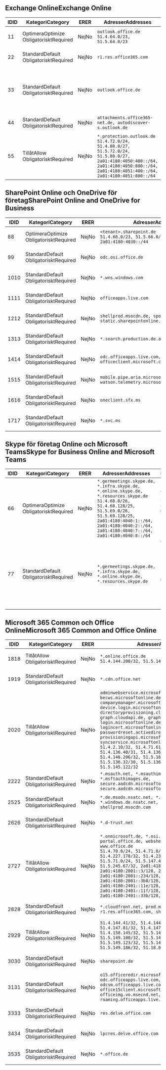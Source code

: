 <!--THIS FILE IS AUTOMATICALLY GENERATED. MANUAL CHANGES WILL BE OVERWRITTEN.-->
<!--Please contact the Office 365 Endpoints team with any questions.-->
<!--Germany endpoints version 2020120100-->
<!--File generated 2021-06-14 14:00:54.6697-->

## <a name="exchange-online"></a><span data-ttu-id="1afe1-101">Exchange Online</span><span class="sxs-lookup"><span data-stu-id="1afe1-101">Exchange Online</span></span>

<span data-ttu-id="1afe1-102">ID</span><span class="sxs-lookup"><span data-stu-id="1afe1-102">ID</span></span> | <span data-ttu-id="1afe1-103">Kategori</span><span class="sxs-lookup"><span data-stu-id="1afe1-103">Category</span></span> | <span data-ttu-id="1afe1-104">ER</span><span class="sxs-lookup"><span data-stu-id="1afe1-104">ER</span></span> | <span data-ttu-id="1afe1-105">Adresser</span><span class="sxs-lookup"><span data-stu-id="1afe1-105">Addresses</span></span> | <span data-ttu-id="1afe1-106">Portar</span><span class="sxs-lookup"><span data-stu-id="1afe1-106">Ports</span></span>
-- | -------------------- | -- | ----------------------------------------------------------------------------------------------------------------------------------------------------------------------------------------- | -------------------------------
<span data-ttu-id="1afe1-107">1</span><span class="sxs-lookup"><span data-stu-id="1afe1-107">1</span></span> | <span data-ttu-id="1afe1-108">Optimera</span><span class="sxs-lookup"><span data-stu-id="1afe1-108">Optimize</span></span><BR><span data-ttu-id="1afe1-109">Obligatoriskt</span><span class="sxs-lookup"><span data-stu-id="1afe1-109">Required</span></span> | <span data-ttu-id="1afe1-110">Nej</span><span class="sxs-lookup"><span data-stu-id="1afe1-110">No</span></span> | `outlook.office.de`<BR>`51.4.64.0/23, 51.5.64.0/23` | <span data-ttu-id="1afe1-111">**TCP:** 443, 80</span><span class="sxs-lookup"><span data-stu-id="1afe1-111">**TCP:** 443, 80</span></span>
<span data-ttu-id="1afe1-112">2</span><span class="sxs-lookup"><span data-stu-id="1afe1-112">2</span></span> | <span data-ttu-id="1afe1-113">Standard</span><span class="sxs-lookup"><span data-stu-id="1afe1-113">Default</span></span><BR><span data-ttu-id="1afe1-114">Obligatoriskt</span><span class="sxs-lookup"><span data-stu-id="1afe1-114">Required</span></span> | <span data-ttu-id="1afe1-115">Nej</span><span class="sxs-lookup"><span data-stu-id="1afe1-115">No</span></span> | `r1.res.office365.com` | <span data-ttu-id="1afe1-116">**TCP:** 443, 80</span><span class="sxs-lookup"><span data-stu-id="1afe1-116">**TCP:** 443, 80</span></span>
<span data-ttu-id="1afe1-117">3</span><span class="sxs-lookup"><span data-stu-id="1afe1-117">3</span></span> | <span data-ttu-id="1afe1-118">Standard</span><span class="sxs-lookup"><span data-stu-id="1afe1-118">Default</span></span><BR><span data-ttu-id="1afe1-119">Obligatoriskt</span><span class="sxs-lookup"><span data-stu-id="1afe1-119">Required</span></span> | <span data-ttu-id="1afe1-120">Nej</span><span class="sxs-lookup"><span data-stu-id="1afe1-120">No</span></span> | `outlook.office.de` | <span data-ttu-id="1afe1-121">**TCP:** 143, 25, 587, 993, 995</span><span class="sxs-lookup"><span data-stu-id="1afe1-121">**TCP:** 143, 25, 587, 993, 995</span></span>
<span data-ttu-id="1afe1-122">4</span><span class="sxs-lookup"><span data-stu-id="1afe1-122">4</span></span> | <span data-ttu-id="1afe1-123">Standard</span><span class="sxs-lookup"><span data-stu-id="1afe1-123">Default</span></span><BR><span data-ttu-id="1afe1-124">Obligatoriskt</span><span class="sxs-lookup"><span data-stu-id="1afe1-124">Required</span></span> | <span data-ttu-id="1afe1-125">Nej</span><span class="sxs-lookup"><span data-stu-id="1afe1-125">No</span></span> | `attachments.office365-net.de, autodiscover-s.outlook.de` | <span data-ttu-id="1afe1-126">**TCP:** 443, 80</span><span class="sxs-lookup"><span data-stu-id="1afe1-126">**TCP:** 443, 80</span></span>
<span data-ttu-id="1afe1-127">5</span><span class="sxs-lookup"><span data-stu-id="1afe1-127">5</span></span> | <span data-ttu-id="1afe1-128">Tillåt</span><span class="sxs-lookup"><span data-stu-id="1afe1-128">Allow</span></span><BR><span data-ttu-id="1afe1-129">Obligatoriskt</span><span class="sxs-lookup"><span data-stu-id="1afe1-129">Required</span></span> | <span data-ttu-id="1afe1-130">Nej</span><span class="sxs-lookup"><span data-stu-id="1afe1-130">No</span></span> | `*.protection.outlook.de`<BR>`51.4.72.0/24, 51.4.80.0/27, 51.5.72.0/24, 51.5.80.0/27, 2a01:4180:4050:400::/64, 2a01:4180:4050:800::/64, 2a01:4180:4051:400::/64, 2a01:4180:4051:800::/64` | <span data-ttu-id="1afe1-131">**TCP:** 25, 443</span><span class="sxs-lookup"><span data-stu-id="1afe1-131">**TCP:** 25, 443</span></span>

## <a name="sharepoint-online-and-onedrive-for-business"></a><span data-ttu-id="1afe1-132">SharePoint Online och OneDrive för företag</span><span class="sxs-lookup"><span data-stu-id="1afe1-132">SharePoint Online and OneDrive for Business</span></span>

<span data-ttu-id="1afe1-133">ID</span><span class="sxs-lookup"><span data-stu-id="1afe1-133">ID</span></span> | <span data-ttu-id="1afe1-134">Kategori</span><span class="sxs-lookup"><span data-stu-id="1afe1-134">Category</span></span> | <span data-ttu-id="1afe1-135">ER</span><span class="sxs-lookup"><span data-stu-id="1afe1-135">ER</span></span> | <span data-ttu-id="1afe1-136">Adresser</span><span class="sxs-lookup"><span data-stu-id="1afe1-136">Addresses</span></span> | <span data-ttu-id="1afe1-137">Portar</span><span class="sxs-lookup"><span data-stu-id="1afe1-137">Ports</span></span>
-- | -------------------- | -- | ------------------------------------------------------------------------------ | ----------------
<span data-ttu-id="1afe1-138">8</span><span class="sxs-lookup"><span data-stu-id="1afe1-138">8</span></span> | <span data-ttu-id="1afe1-139">Optimera</span><span class="sxs-lookup"><span data-stu-id="1afe1-139">Optimize</span></span><BR><span data-ttu-id="1afe1-140">Obligatoriskt</span><span class="sxs-lookup"><span data-stu-id="1afe1-140">Required</span></span> | <span data-ttu-id="1afe1-141">Nej</span><span class="sxs-lookup"><span data-stu-id="1afe1-141">No</span></span> | `<tenant>.sharepoint.de`<BR>`51.4.66.0/23, 51.5.66.0/23, 2a01:4180:4030::/44` | <span data-ttu-id="1afe1-142">**TCP:** 443, 80</span><span class="sxs-lookup"><span data-stu-id="1afe1-142">**TCP:** 443, 80</span></span>
<span data-ttu-id="1afe1-143">9</span><span class="sxs-lookup"><span data-stu-id="1afe1-143">9</span></span> | <span data-ttu-id="1afe1-144">Standard</span><span class="sxs-lookup"><span data-stu-id="1afe1-144">Default</span></span><BR><span data-ttu-id="1afe1-145">Obligatoriskt</span><span class="sxs-lookup"><span data-stu-id="1afe1-145">Required</span></span> | <span data-ttu-id="1afe1-146">Nej</span><span class="sxs-lookup"><span data-stu-id="1afe1-146">No</span></span> | `odc.osi.office.de` | <span data-ttu-id="1afe1-147">**TCP:** 443, 80</span><span class="sxs-lookup"><span data-stu-id="1afe1-147">**TCP:** 443, 80</span></span>
<span data-ttu-id="1afe1-148">10</span><span class="sxs-lookup"><span data-stu-id="1afe1-148">10</span></span> | <span data-ttu-id="1afe1-149">Standard</span><span class="sxs-lookup"><span data-stu-id="1afe1-149">Default</span></span><BR><span data-ttu-id="1afe1-150">Obligatoriskt</span><span class="sxs-lookup"><span data-stu-id="1afe1-150">Required</span></span> | <span data-ttu-id="1afe1-151">Nej</span><span class="sxs-lookup"><span data-stu-id="1afe1-151">No</span></span> | `*.wns.windows.com` | <span data-ttu-id="1afe1-152">**TCP:** 443, 80</span><span class="sxs-lookup"><span data-stu-id="1afe1-152">**TCP:** 443, 80</span></span>
<span data-ttu-id="1afe1-153">11</span><span class="sxs-lookup"><span data-stu-id="1afe1-153">11</span></span> | <span data-ttu-id="1afe1-154">Standard</span><span class="sxs-lookup"><span data-stu-id="1afe1-154">Default</span></span><BR><span data-ttu-id="1afe1-155">Obligatoriskt</span><span class="sxs-lookup"><span data-stu-id="1afe1-155">Required</span></span> | <span data-ttu-id="1afe1-156">Nej</span><span class="sxs-lookup"><span data-stu-id="1afe1-156">No</span></span> | `officeapps.live.com` | <span data-ttu-id="1afe1-157">**TCP:** 443, 80</span><span class="sxs-lookup"><span data-stu-id="1afe1-157">**TCP:** 443, 80</span></span>
<span data-ttu-id="1afe1-158">12</span><span class="sxs-lookup"><span data-stu-id="1afe1-158">12</span></span> | <span data-ttu-id="1afe1-159">Standard</span><span class="sxs-lookup"><span data-stu-id="1afe1-159">Default</span></span><BR><span data-ttu-id="1afe1-160">Obligatoriskt</span><span class="sxs-lookup"><span data-stu-id="1afe1-160">Required</span></span> | <span data-ttu-id="1afe1-161">Nej</span><span class="sxs-lookup"><span data-stu-id="1afe1-161">No</span></span> | `shellprod.msocdn.de, spoprod-a.akamaihd.net, static.sharepointonline.com` | <span data-ttu-id="1afe1-162">**TCP:** 443, 80</span><span class="sxs-lookup"><span data-stu-id="1afe1-162">**TCP:** 443, 80</span></span>
<span data-ttu-id="1afe1-163">13</span><span class="sxs-lookup"><span data-stu-id="1afe1-163">13</span></span> | <span data-ttu-id="1afe1-164">Standard</span><span class="sxs-lookup"><span data-stu-id="1afe1-164">Default</span></span><BR><span data-ttu-id="1afe1-165">Obligatoriskt</span><span class="sxs-lookup"><span data-stu-id="1afe1-165">Required</span></span> | <span data-ttu-id="1afe1-166">Nej</span><span class="sxs-lookup"><span data-stu-id="1afe1-166">No</span></span> | `*.search.production.de.azuretrafficmanager.de` | <span data-ttu-id="1afe1-167">**TCP:** 443</span><span class="sxs-lookup"><span data-stu-id="1afe1-167">**TCP:** 443</span></span>
<span data-ttu-id="1afe1-168">14</span><span class="sxs-lookup"><span data-stu-id="1afe1-168">14</span></span> | <span data-ttu-id="1afe1-169">Standard</span><span class="sxs-lookup"><span data-stu-id="1afe1-169">Default</span></span><BR><span data-ttu-id="1afe1-170">Obligatoriskt</span><span class="sxs-lookup"><span data-stu-id="1afe1-170">Required</span></span> | <span data-ttu-id="1afe1-171">Nej</span><span class="sxs-lookup"><span data-stu-id="1afe1-171">No</span></span> | `odc.officeapps.live.com, officeclient.microsoft.com` | <span data-ttu-id="1afe1-172">**TCP:** 443, 80</span><span class="sxs-lookup"><span data-stu-id="1afe1-172">**TCP:** 443, 80</span></span>
<span data-ttu-id="1afe1-173">15</span><span class="sxs-lookup"><span data-stu-id="1afe1-173">15</span></span> | <span data-ttu-id="1afe1-174">Standard</span><span class="sxs-lookup"><span data-stu-id="1afe1-174">Default</span></span><BR><span data-ttu-id="1afe1-175">Obligatoriskt</span><span class="sxs-lookup"><span data-stu-id="1afe1-175">Required</span></span> | <span data-ttu-id="1afe1-176">Nej</span><span class="sxs-lookup"><span data-stu-id="1afe1-176">No</span></span> | `mobile.pipe.aria.microsoft.com, ssw.live.com, watson.telemetry.microsoft.com` | <span data-ttu-id="1afe1-177">**TCP:** 443, 80</span><span class="sxs-lookup"><span data-stu-id="1afe1-177">**TCP:** 443, 80</span></span>
<span data-ttu-id="1afe1-178">16</span><span class="sxs-lookup"><span data-stu-id="1afe1-178">16</span></span> | <span data-ttu-id="1afe1-179">Standard</span><span class="sxs-lookup"><span data-stu-id="1afe1-179">Default</span></span><BR><span data-ttu-id="1afe1-180">Obligatoriskt</span><span class="sxs-lookup"><span data-stu-id="1afe1-180">Required</span></span> | <span data-ttu-id="1afe1-181">Nej</span><span class="sxs-lookup"><span data-stu-id="1afe1-181">No</span></span> | `oneclient.sfx.ms` | <span data-ttu-id="1afe1-182">**TCP:** 443, 80</span><span class="sxs-lookup"><span data-stu-id="1afe1-182">**TCP:** 443, 80</span></span>
<span data-ttu-id="1afe1-183">17</span><span class="sxs-lookup"><span data-stu-id="1afe1-183">17</span></span> | <span data-ttu-id="1afe1-184">Standard</span><span class="sxs-lookup"><span data-stu-id="1afe1-184">Default</span></span><BR><span data-ttu-id="1afe1-185">Obligatoriskt</span><span class="sxs-lookup"><span data-stu-id="1afe1-185">Required</span></span> | <span data-ttu-id="1afe1-186">Nej</span><span class="sxs-lookup"><span data-stu-id="1afe1-186">No</span></span> | `*.svc.ms` | <span data-ttu-id="1afe1-187">**TCP:** 443, 80</span><span class="sxs-lookup"><span data-stu-id="1afe1-187">**TCP:** 443, 80</span></span>

## <a name="skype-for-business-online-and-microsoft-teams"></a><span data-ttu-id="1afe1-188">Skype för företag Online och Microsoft Teams</span><span class="sxs-lookup"><span data-stu-id="1afe1-188">Skype for Business Online and Microsoft Teams</span></span>

<span data-ttu-id="1afe1-189">ID</span><span class="sxs-lookup"><span data-stu-id="1afe1-189">ID</span></span> | <span data-ttu-id="1afe1-190">Kategori</span><span class="sxs-lookup"><span data-stu-id="1afe1-190">Category</span></span> | <span data-ttu-id="1afe1-191">ER</span><span class="sxs-lookup"><span data-stu-id="1afe1-191">ER</span></span> | <span data-ttu-id="1afe1-192">Adresser</span><span class="sxs-lookup"><span data-stu-id="1afe1-192">Addresses</span></span> | <span data-ttu-id="1afe1-193">Portar</span><span class="sxs-lookup"><span data-stu-id="1afe1-193">Ports</span></span>
-- | -------------------- | -- | ----------------------------------------------------------------------------------------------------------------------------------------------------------------------------------------------------------------------------------------------- | --------------------------------------------------
<span data-ttu-id="1afe1-194">6</span><span class="sxs-lookup"><span data-stu-id="1afe1-194">6</span></span> | <span data-ttu-id="1afe1-195">Optimera</span><span class="sxs-lookup"><span data-stu-id="1afe1-195">Optimize</span></span><BR><span data-ttu-id="1afe1-196">Obligatoriskt</span><span class="sxs-lookup"><span data-stu-id="1afe1-196">Required</span></span> | <span data-ttu-id="1afe1-197">Nej</span><span class="sxs-lookup"><span data-stu-id="1afe1-197">No</span></span> | `*.germeetings.skype.de, *.infra.skype.de, *.online.skype.de, *.resources.skype.de`<BR>`51.4.68.0/26, 51.4.68.128/25, 51.5.69.0/26, 51.5.69.128/25, 2a01:4180:4040:1::/64, 2a01:4180:4040:2::/64, 2a01:4180:4040:7::/64, 2a01:4180:4040:8::/64` | <span data-ttu-id="1afe1-198">**TCP:** 443, 80</span><span class="sxs-lookup"><span data-stu-id="1afe1-198">**TCP:** 443, 80</span></span><BR><span data-ttu-id="1afe1-199">**UDP:** 3478</span><span class="sxs-lookup"><span data-stu-id="1afe1-199">**UDP:** 3478</span></span>
<span data-ttu-id="1afe1-200">7</span><span class="sxs-lookup"><span data-stu-id="1afe1-200">7</span></span> | <span data-ttu-id="1afe1-201">Standard</span><span class="sxs-lookup"><span data-stu-id="1afe1-201">Default</span></span><BR><span data-ttu-id="1afe1-202">Obligatoriskt</span><span class="sxs-lookup"><span data-stu-id="1afe1-202">Required</span></span> | <span data-ttu-id="1afe1-203">Nej</span><span class="sxs-lookup"><span data-stu-id="1afe1-203">No</span></span> | `*.germeetings.skype.de, *.infra.skype.de, *.online.skype.de, *.resources.skype.de` | <span data-ttu-id="1afe1-204">**TCP:** 5061, 50000-59999</span><span class="sxs-lookup"><span data-stu-id="1afe1-204">**TCP:** 5061, 50000-59999</span></span><BR><span data-ttu-id="1afe1-205">**UDP:** 50000-59999</span><span class="sxs-lookup"><span data-stu-id="1afe1-205">**UDP:** 50000-59999</span></span>

## <a name="microsoft-365-common-and-office-online"></a><span data-ttu-id="1afe1-206">Microsoft 365 Common och Office Online</span><span class="sxs-lookup"><span data-stu-id="1afe1-206">Microsoft 365 Common and Office Online</span></span>

<span data-ttu-id="1afe1-207">ID</span><span class="sxs-lookup"><span data-stu-id="1afe1-207">ID</span></span> | <span data-ttu-id="1afe1-208">Kategori</span><span class="sxs-lookup"><span data-stu-id="1afe1-208">Category</span></span> | <span data-ttu-id="1afe1-209">ER</span><span class="sxs-lookup"><span data-stu-id="1afe1-209">ER</span></span> | <span data-ttu-id="1afe1-210">Adresser</span><span class="sxs-lookup"><span data-stu-id="1afe1-210">Addresses</span></span> | <span data-ttu-id="1afe1-211">Portar</span><span class="sxs-lookup"><span data-stu-id="1afe1-211">Ports</span></span>
-- | ------------------- | -- | -------------------------------------------------------------------------------------------------------------------------------------------------------------------------------------------------------------------------------------------------------------------------------------------------------------------------------------------------------------------------------------------------------------------------------------------------------------------------------------------------------------------------------------------------------------------------------------------------------------------------- | ----------------
<span data-ttu-id="1afe1-212">18</span><span class="sxs-lookup"><span data-stu-id="1afe1-212">18</span></span> | <span data-ttu-id="1afe1-213">Tillåt</span><span class="sxs-lookup"><span data-stu-id="1afe1-213">Allow</span></span><BR><span data-ttu-id="1afe1-214">Obligatoriskt</span><span class="sxs-lookup"><span data-stu-id="1afe1-214">Required</span></span> | <span data-ttu-id="1afe1-215">Nej</span><span class="sxs-lookup"><span data-stu-id="1afe1-215">No</span></span> | `*.online.office.de`<BR>`51.4.144.200/32, 51.5.149.3/32, 51.18.16.0/23` | <span data-ttu-id="1afe1-216">**TCP:** 443</span><span class="sxs-lookup"><span data-stu-id="1afe1-216">**TCP:** 443</span></span>
<span data-ttu-id="1afe1-217">19</span><span class="sxs-lookup"><span data-stu-id="1afe1-217">19</span></span> | <span data-ttu-id="1afe1-218">Standard</span><span class="sxs-lookup"><span data-stu-id="1afe1-218">Default</span></span><BR><span data-ttu-id="1afe1-219">Obligatoriskt</span><span class="sxs-lookup"><span data-stu-id="1afe1-219">Required</span></span> | <span data-ttu-id="1afe1-220">Nej</span><span class="sxs-lookup"><span data-stu-id="1afe1-220">No</span></span> | `*.cdn.office.net` | <span data-ttu-id="1afe1-221">**TCP:** 443</span><span class="sxs-lookup"><span data-stu-id="1afe1-221">**TCP:** 443</span></span>
<span data-ttu-id="1afe1-222">20</span><span class="sxs-lookup"><span data-stu-id="1afe1-222">20</span></span> | <span data-ttu-id="1afe1-223">Tillåt</span><span class="sxs-lookup"><span data-stu-id="1afe1-223">Allow</span></span><BR><span data-ttu-id="1afe1-224">Obligatoriskt</span><span class="sxs-lookup"><span data-stu-id="1afe1-224">Required</span></span> | <span data-ttu-id="1afe1-225">Nej</span><span class="sxs-lookup"><span data-stu-id="1afe1-225">No</span></span> | `adminwebservice.microsoftonline.de, becws.microsoftonline.de, companymanager.microsoftonline.de, device.login.microsoftonline.de, directoryprovisioning.cloudapi.de, graph.cloudapi.de, graph.microsoft.de, login.microsoftonline.de, logincert.microsoftonline.de, pas.cloudapi.de, passwordreset.activedirectory.microsoftazure.de, provisioningapi.microsoftonline.de, syncservice.microsoftonline.de`<BR>`51.4.2.10/32, 51.4.71.61/32, 51.4.136.38/31, 51.4.136.40/31, 51.4.136.42/32, 51.4.146.38/32, 51.4.146.206/32, 51.5.16.7/32, 51.5.71.22/32, 51.5.136.32/30, 51.5.136.36/32, 51.5.145.29/32, 51.5.145.122/32` | <span data-ttu-id="1afe1-226">**TCP:** 443, 80</span><span class="sxs-lookup"><span data-stu-id="1afe1-226">**TCP:** 443, 80</span></span>
<span data-ttu-id="1afe1-227">22</span><span class="sxs-lookup"><span data-stu-id="1afe1-227">22</span></span> | <span data-ttu-id="1afe1-228">Standard</span><span class="sxs-lookup"><span data-stu-id="1afe1-228">Default</span></span><BR><span data-ttu-id="1afe1-229">Obligatoriskt</span><span class="sxs-lookup"><span data-stu-id="1afe1-229">Required</span></span> | <span data-ttu-id="1afe1-230">Nej</span><span class="sxs-lookup"><span data-stu-id="1afe1-230">No</span></span> | `*.msauth.net, *.msauthimages.de, *.msftauth.net, *.msftauthimages.de, secure.aadcdn.microsoftonline-p.com, secure.aadcdn.microsoftonline-p.de` | <span data-ttu-id="1afe1-231">**TCP:** 443, 80</span><span class="sxs-lookup"><span data-stu-id="1afe1-231">**TCP:** 443, 80</span></span>
<span data-ttu-id="1afe1-232">25</span><span class="sxs-lookup"><span data-stu-id="1afe1-232">25</span></span> | <span data-ttu-id="1afe1-233">Standard</span><span class="sxs-lookup"><span data-stu-id="1afe1-233">Default</span></span><BR><span data-ttu-id="1afe1-234">Obligatoriskt</span><span class="sxs-lookup"><span data-stu-id="1afe1-234">Required</span></span> | <span data-ttu-id="1afe1-235">Nej</span><span class="sxs-lookup"><span data-stu-id="1afe1-235">No</span></span> | `*.de.msods.nsatc.net, *.office.de.akadns.net, *.windows.de.nsatc.net, officehome.msocdn.de, shellprod.msocdn.com` | <span data-ttu-id="1afe1-236">**TCP:** 443, 80</span><span class="sxs-lookup"><span data-stu-id="1afe1-236">**TCP:** 443, 80</span></span>
<span data-ttu-id="1afe1-237">26</span><span class="sxs-lookup"><span data-stu-id="1afe1-237">26</span></span> | <span data-ttu-id="1afe1-238">Standard</span><span class="sxs-lookup"><span data-stu-id="1afe1-238">Default</span></span><BR><span data-ttu-id="1afe1-239">Obligatoriskt</span><span class="sxs-lookup"><span data-stu-id="1afe1-239">Required</span></span> | <span data-ttu-id="1afe1-240">Nej</span><span class="sxs-lookup"><span data-stu-id="1afe1-240">No</span></span> | `*.d-trust.net` | <span data-ttu-id="1afe1-241">**TCP:** 443, 80</span><span class="sxs-lookup"><span data-stu-id="1afe1-241">**TCP:** 443, 80</span></span>
<span data-ttu-id="1afe1-242">27</span><span class="sxs-lookup"><span data-stu-id="1afe1-242">27</span></span> | <span data-ttu-id="1afe1-243">Tillåt</span><span class="sxs-lookup"><span data-stu-id="1afe1-243">Allow</span></span><BR><span data-ttu-id="1afe1-244">Obligatoriskt</span><span class="sxs-lookup"><span data-stu-id="1afe1-244">Required</span></span> | <span data-ttu-id="1afe1-245">Nej</span><span class="sxs-lookup"><span data-stu-id="1afe1-245">No</span></span> | `*.onmicrosoft.de, *.osi.office.de, office.de, portal.office.de, webshell.suite.office.de, www.office.de`<BR>`51.4.70.0/24, 51.4.71.0/24, 51.4.226.115/32, 51.4.227.178/32, 51.4.230.178/32, 51.5.70.0/24, 51.5.71.0/24, 51.5.147.48/32, 51.5.242.163/32, 51.5.245.67/32, 2a01:4180:2001::2/128, 2a01:4180:2001::3/128, 2a01:4180:2001::92/128, 2a01:4180:2001::234/128, 2a01:4180:2001::3b8/128, 2a01:4180:2401::5/128, 2a01:4180:2401::11e/128, 2a01:4180:2401::11f/128, 2a01:4180:2401::33b/128, 2a01:4180:2401::55b/128` | <span data-ttu-id="1afe1-246">**TCP:** 443, 80</span><span class="sxs-lookup"><span data-stu-id="1afe1-246">**TCP:** 443, 80</span></span>
<span data-ttu-id="1afe1-247">28</span><span class="sxs-lookup"><span data-stu-id="1afe1-247">28</span></span> | <span data-ttu-id="1afe1-248">Standard</span><span class="sxs-lookup"><span data-stu-id="1afe1-248">Default</span></span><BR><span data-ttu-id="1afe1-249">Obligatoriskt</span><span class="sxs-lookup"><span data-stu-id="1afe1-249">Required</span></span> | <span data-ttu-id="1afe1-250">Nej</span><span class="sxs-lookup"><span data-stu-id="1afe1-250">No</span></span> | `*.cloudfront.net, prod.msocdn.de, r1.res.office365.com, shellprod.msocdn.de` | <span data-ttu-id="1afe1-251">**TCP:** 443, 80</span><span class="sxs-lookup"><span data-stu-id="1afe1-251">**TCP:** 443, 80</span></span>
<span data-ttu-id="1afe1-252">29</span><span class="sxs-lookup"><span data-stu-id="1afe1-252">29</span></span> | <span data-ttu-id="1afe1-253">Tillåt</span><span class="sxs-lookup"><span data-stu-id="1afe1-253">Allow</span></span><BR><span data-ttu-id="1afe1-254">Obligatoriskt</span><span class="sxs-lookup"><span data-stu-id="1afe1-254">Required</span></span> | <span data-ttu-id="1afe1-255">Nej</span><span class="sxs-lookup"><span data-stu-id="1afe1-255">No</span></span> | `51.4.144.41/32, 51.4.144.174/32, 51.4.145.38/32, 51.4.147.81/32, 51.4.147.233/32, 51.4.148.12/32, 51.4.150.145/32, 51.5.147.242/32, 51.5.149.100/32, 51.5.149.119/32, 51.5.149.123/32, 51.5.149.180/32, 51.5.149.186/32, 51.18.0.0/21` | <span data-ttu-id="1afe1-256">**TCP:** 443, 80</span><span class="sxs-lookup"><span data-stu-id="1afe1-256">**TCP:** 443, 80</span></span>
<span data-ttu-id="1afe1-257">30</span><span class="sxs-lookup"><span data-stu-id="1afe1-257">30</span></span> | <span data-ttu-id="1afe1-258">Standard</span><span class="sxs-lookup"><span data-stu-id="1afe1-258">Default</span></span><BR><span data-ttu-id="1afe1-259">Obligatoriskt</span><span class="sxs-lookup"><span data-stu-id="1afe1-259">Required</span></span> | <span data-ttu-id="1afe1-260">Nej</span><span class="sxs-lookup"><span data-stu-id="1afe1-260">No</span></span> | `sharepoint.de` | <span data-ttu-id="1afe1-261">**TCP:** 443, 80</span><span class="sxs-lookup"><span data-stu-id="1afe1-261">**TCP:** 443, 80</span></span>
<span data-ttu-id="1afe1-262">31</span><span class="sxs-lookup"><span data-stu-id="1afe1-262">31</span></span> | <span data-ttu-id="1afe1-263">Standard</span><span class="sxs-lookup"><span data-stu-id="1afe1-263">Default</span></span><BR><span data-ttu-id="1afe1-264">Obligatoriskt</span><span class="sxs-lookup"><span data-stu-id="1afe1-264">Required</span></span> | <span data-ttu-id="1afe1-265">Nej</span><span class="sxs-lookup"><span data-stu-id="1afe1-265">No</span></span> | `o15.officeredir.microsoft.com, odc.officeapps.live.com, odcsm.officeapps.live.com, office.microsoft.com, office15client.microsoft.com, officeimg.vo.msecnd.net, roaming.officeapps.live.com` | <span data-ttu-id="1afe1-266">**TCP:** 443, 80</span><span class="sxs-lookup"><span data-stu-id="1afe1-266">**TCP:** 443, 80</span></span>
<span data-ttu-id="1afe1-267">33</span><span class="sxs-lookup"><span data-stu-id="1afe1-267">33</span></span> | <span data-ttu-id="1afe1-268">Standard</span><span class="sxs-lookup"><span data-stu-id="1afe1-268">Default</span></span><BR><span data-ttu-id="1afe1-269">Obligatoriskt</span><span class="sxs-lookup"><span data-stu-id="1afe1-269">Required</span></span> | <span data-ttu-id="1afe1-270">Nej</span><span class="sxs-lookup"><span data-stu-id="1afe1-270">No</span></span> | `res.delve.office.com` | <span data-ttu-id="1afe1-271">**TCP:** 443</span><span class="sxs-lookup"><span data-stu-id="1afe1-271">**TCP:** 443</span></span>
<span data-ttu-id="1afe1-272">34</span><span class="sxs-lookup"><span data-stu-id="1afe1-272">34</span></span> | <span data-ttu-id="1afe1-273">Standard</span><span class="sxs-lookup"><span data-stu-id="1afe1-273">Default</span></span><BR><span data-ttu-id="1afe1-274">Obligatoriskt</span><span class="sxs-lookup"><span data-stu-id="1afe1-274">Required</span></span> | <span data-ttu-id="1afe1-275">Nej</span><span class="sxs-lookup"><span data-stu-id="1afe1-275">No</span></span> | `lpcres.delve.office.com` | <span data-ttu-id="1afe1-276">**TCP:** 443</span><span class="sxs-lookup"><span data-stu-id="1afe1-276">**TCP:** 443</span></span>
<span data-ttu-id="1afe1-277">35</span><span class="sxs-lookup"><span data-stu-id="1afe1-277">35</span></span> | <span data-ttu-id="1afe1-278">Standard</span><span class="sxs-lookup"><span data-stu-id="1afe1-278">Default</span></span><BR><span data-ttu-id="1afe1-279">Obligatoriskt</span><span class="sxs-lookup"><span data-stu-id="1afe1-279">Required</span></span> | <span data-ttu-id="1afe1-280">Nej</span><span class="sxs-lookup"><span data-stu-id="1afe1-280">No</span></span> | `*.office.de` | <span data-ttu-id="1afe1-281">**TCP:** 443, 80</span><span class="sxs-lookup"><span data-stu-id="1afe1-281">**TCP:** 443, 80</span></span>
